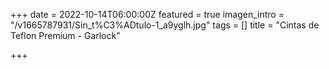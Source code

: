 +++
date = 2022-10-14T06:00:00Z
featured = true
imagen_intro = "/v1665787931/Sin_t%C3%ADtulo-1_a9yglh.jpg"
tags = []
title = "Cintas de Teflon Premium - Garlock"

+++